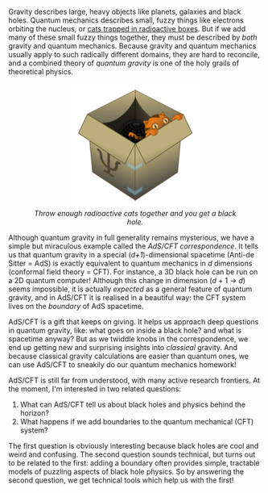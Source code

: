 Gravity describes large, heavy objects like planets, galaxies and black holes.
Quantum mechanics describes small, fuzzy things like electrons
orbiting the nucleus, or [cats trapped in radioactive boxes](https://en.wikipedia.org/wiki/Schr%C3%B6dinger%27s_cat).
But if we add many of these small fuzzy things together, they must be
described by *both* gravity and quantum mechanics.
Because gravity and quantum
mechanics usually apply to such radically different domains, they are hard to reconcile, and a combined theory of *quantum
gravity* is one of the holy grails of theoretical physics.

<figure>
    <div style="text-align:center"><img src
    ="/images/qg-in-a-box4.png" width="60%" />
			    <figcaption><i>Throw enough radioactive cats together and you
    get a black hole.</i></figcaption>
	</div>
</figure>

Although quantum gravity in full generality remains mysterious,
we have a simple but miraculous example called the *AdS/CFT
correspondence*.
It tells us that quantum gravity in a special (*d+1*)-dimensional
spacetime (Anti-de Sitter = AdS) is exactly equivalent to quantum
mechanics in *d* dimensions (conformal field theory = CFT).
For instance, a 3D black hole can be run on a 2D quantum computer!
Although this change in dimension (*d* + 1 → *d*) seems impossible, it
is actually *expected* as a general feature of quantum gravity, and in
AdS/CFT it is realised in a beautiful way: the CFT system lives on the
*boundary* of AdS spacetime.

AdS/CFT is a gift that keeps on giving.
It helps us approach deep questions in quantum gravity, like: what
goes on inside a black hole? and what is spacetime anyway?
But as we twiddle knobs in the correspondence, we end up getting new
and surprising insights into *classical* gravity.
And because classical gravity calculations are easier than quantum ones, we can use AdS/CFT to sneakily do our
quantum mechanics homework!

AdS/CFT is still far from understood, with many active research frontiers.
At the moment, I'm interested in two related questions:
1. What can AdS/CFT tell us about black holes and physics behind the
   horizon?
2. What happens if we add boundaries to the quantum mechanical (CFT) system?

The first question is obviously interesting because black holes are cool and
weird and confusing.
The second question sounds technical, but turns out to be
related to the first: adding a boundary often provides simple, tractable models of
puzzling aspects of black hole physics.
So by answering the second question, we get technical tools which help
us with the first!
